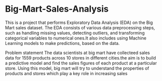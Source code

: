 # Big-Mart-Sales-Analysis
This is a project that performs Exploratory Data Analysis (EDA) on the Big Mart sales dataset. The EDA consists of various data preprocessing steps, such as handling missing values, detecting outliers, and transforming categorical variables to numerical ones.It also includes using Machine Learning models to make predictions, based on the data.

  Problem statement
The data scientists at big mart have collecteed sales data for 1559 products across 10 stores in different cities.the aim is to build a predictive model and find the sales figures of each product at a particular store.
Using this model, big mart will try to understand the properties of products and stores which play a key role in increasing sales
